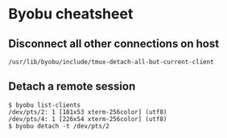 # Byobu cheatsheet

## Disconnect all other connections on host
```
/usr/lib/byobu/include/tmux-detach-all-but-current-client
```

## Detach a remote session
```
$ byobu list-clients
/dev/pts/2: 1 [181x53 xterm-256color] (utf8)
/dev/pts/4: 1 [226x54 xterm-256color] (utf8)
$ byobu detach -t /dev/pts/2
```
